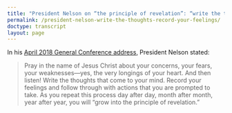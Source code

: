 ```yaml
---
title: "President Nelson on “the principle of revelation”: “write the thoughts that come to your mind... record your feelings”"
permalink: /president-nelson-write-the-thoughts-record-your-feelings/
doctype: transcript
layout: page
---
```


In his [April 2018 General Conference address](https://www.churchofjesuschrist.org/study/general-conference/2018/04/revelation-for-the-church-revelation-for-our-lives?lang=eng&para=29#p29), President Nelson stated:

> Pray in the name of Jesus Christ about your concerns, your fears, your weaknesses—yes, the very longings of your heart. And then listen! Write the thoughts that come to your mind. Record your feelings and follow through with actions that you are prompted to take. As you repeat this process day after day, month after month, year after year, you will “grow into the principle of revelation.”

